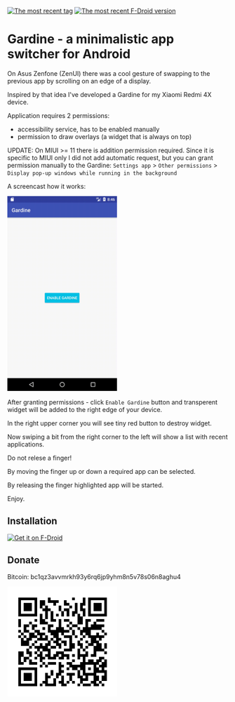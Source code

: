 [![The most recent tag](https://img.shields.io/github/v/tag/yauhen-l/gardine.svg?logo=github)](https://github.com/yauhen-l/gardine/tags)
[![The most recent F-Droid version](https://img.shields.io/f-droid/v/by.yauhenl.gardine.svg)](https://f-droid.org/en/packages/by.yauhenl.gardine/)

# Gardine - a minimalistic app switcher for Android

On Asus Zenfone (ZenUI) there was a cool gesture of swapping to the previous app by scrolling on an edge of a display.

Inspired by that idea I've developed a Gardine for my Xiaomi Redmi 4X device. 

Application requires 2 permissions:

- accessibility service, has to be enabled manually
- permission to draw overlays (a widget that is always on top)

UPDATE:
On MIUI >= 11 there is addition permission required. Since it is specific to MIUI only I did not add automatic request, but you can grant permission manually to the Gardine:
`Settings app` > `Other permissions` > `Display pop-up windows while running in the background`

A screencast how it works:

<img src="screencast.gif" width="250">

After granting permissions - click `Enable Gardine` button and transperent widget will be added to the right edge of your device.

In the right upper corner you will see tiny red button to destroy widget.

Now swiping a bit from the right corner to the left will show a list with recent applications.

Do not relese a finger!

By moving the finger up or down a required app can be selected.

By releasing the finger highlighted app will be started.

Enjoy.

## Installation

[<img src="https://fdroid.gitlab.io/artwork/badge/get-it-on.png"
    alt="Get it on F-Droid"
    height="80">](https://f-droid.org/en/packages/by.yauhenl.gardine/)

## Donate

Bitcoin: bc1qz3avvmrkh93y6rq6jp9yhm8n5v78s06n8aghu4

<img src="bitcoin-donate.png" width="250">
